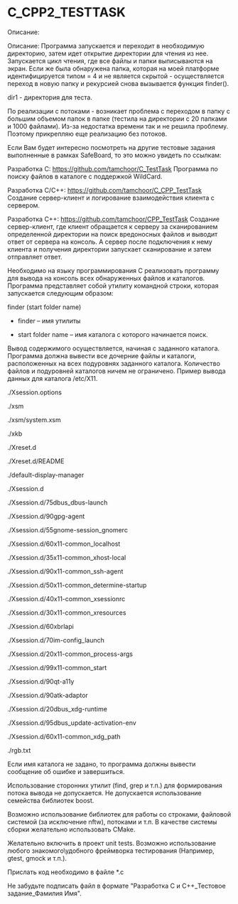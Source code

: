 # C_CPP2_TESTTASK


Описание:

Описание: Программа запускается и переходит в необходимую директорию, затем идет открытие директории для чтения из нее. Запускается цикл чтения, где все файлы и папки выписываются на экран. Если же была обнаружена папка, которая на моей платформе идентифицируется типом = 4 и не является скрытой - осуществляется переход в новую папку и рекурсией снова вызывается функция finder().


dir1 - директория для теста.


По реализации с потоками - возникает проблема с переходом в папку с большим объемом папок в папке (тестила на директории с 20 папками и 1000 файлами). Из-за недостатка времени так и не решила проблему. Поэтому прикрепляю еще реализацию без потоков.




Если Вам будет интересно посмотреть на другие тестовые задания выполненные в рамках SafeBoard, то это можно увидеть по ссылкам:

Разработка С:
https://github.com/tamchoor/C_TestTask
Программа по поиску файлов в каталоге с поддержкой WildCard.

Разработка С/С++:
https://github.com/tamchoor/C_CPP_TestTask
Создание сервер-клиент и логирование взаимодействия клиента с сервером.

Разработка С++:
https://github.com/tamchoor/CPP_TestTask 
Создание сервер-клиент, где клиент обращается к серверу за сканированием определенной 
директории на поиск вредоносных файлов и выводит ответ от сервера на консоль. А сервер 
после подключения к нему клиента и получения директории запускает сканирование и затем отправляет ответ. 







Необходимо на языку программирования C реализовать программу для вывода на консоль всех обнаруженных файлов и каталогов. Программа представляет собой утилиту командной строки, которая запускается следующим образом:

finder  (start folder name)

- finder – имя утилиты

- start folder name – имя каталога с которого начинается поиск.

Вывод содержимого осуществляется, начиная с заданного каталога. Программа должна вывести все дочерние файлы и каталоги, расположенных на всех подуровнях заданного каталога. Количество файлов и подуровней каталогов ничем не ограничено. Пример вывода данных для каталога /etc/X11.

./Xsession.options

./xsm

./xsm/system.xsm

./xkb

./Xreset.d

./Xreset.d/README

./default-display-manager

./Xsession.d

./Xsession.d/75dbus_dbus-launch

./Xsession.d/90gpg-agent

./Xsession.d/55gnome-session_gnomerc

./Xsession.d/60x11-common_localhost

./Xsession.d/35x11-common_xhost-local

./Xsession.d/90x11-common_ssh-agent

./Xsession.d/50x11-common_determine-startup

./Xsession.d/40x11-common_xsessionrc

./Xsession.d/30x11-common_xresources

./Xsession.d/60xbrlapi

./Xsession.d/70im-config_launch

./Xsession.d/20x11-common_process-args

./Xsession.d/99x11-common_start

./Xsession.d/90qt-a11y

./Xsession.d/90atk-adaptor

./Xsession.d/20dbus_xdg-runtime

./Xsession.d/95dbus_update-activation-env

./Xsession.d/60x11-common_xdg_path

./rgb.txt

 

Если имя каталога не задано, то программа должны вывести сообщение об ошибке и завершиться.

Использование сторонних утилит (find, grep и т.п.)  для формирования потока вывода не допускается. Не допускается использование семейства библиотек boost.

Возможно использование библиотек для работы со строками, файловой системой (за исключение nftw), потоками и т.п. В качестве системы сборки желательно использовать CMake.

Желательно включить в проект unit tests. Возможно использование любого знакомого\удобного фреймворка тестирования (Например, gtest, gmock и т.п.).

Прислать код необходимо в файле *.с

Не забудьте подписать файл в формате "Разработка C и C++_Тестовое задание_Фамилия Имя".

